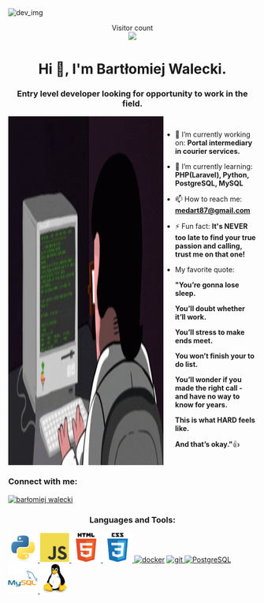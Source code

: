 <img align="center" alt="dev_img" width="1000" height="350" src="https://github.com/MedartN7/MedartN7/blob/main/Banner_Blue.png">
<p align="center"> 
  Visitor count<br>
  <img src="https://profile-counter.glitch.me/medartn7/count.svg" />
</p>
<h1 align="center">Hi 👋, I'm Bartłomiej Walecki.</h1>
<h3 align="center">Entry level developer looking for opportunity to work in the field.</h3>

<div style="display:flex">
<img align="right" alt="coding_img" width="315" src="https://github.com/MedartN7/MedartN7/blob/main/coding.gif"> </p>

- 🔭 I’m currently working on: **Portal intermediary in courier services.**

- 🌱 I’m currently learning: **PHP(Laravel), Python, PostgreSQL, MySQL**

- 📫 How to reach me: **medart87@gmail.com**

- ⚡ Fun fact:  **It's NEVER too late to find your true passion and calling, trust me on that one!**
  
- My favorite quote:</p>
  **"You’re gonna lose sleep.**</p>
  **You’ll doubt whether it’ll work.**</p>
  **You’ll stress to make ends meet.**</p>
  **You won’t finish your to do list.**</p>
  **You’ll wonder if you made the right call - and have no way to know for years.**</p>
  **This is what HARD feels like.**</p>
  **And that’s okay."**:thumbsup:</p>
</div>

<h3 align="left">Connect with me:</h3>
<p align="left">
<a href="https://www.linkedin.com/in/bartlomiej-walecki/" target="blank"><img align="center" src="https://raw.githubusercontent.com/rahuldkjain/github-profile-readme-generator/master/src/images/icons/Social/linked-in-alt.svg" alt="barłomiej walecki" height="30" width="40" /></a>
</p>

<h3 align="center">Languages and Tools:</h3>
<p align="left"> <a href="https://www.python.org" target="_blank" rel="noreferrer"> <img src="https://raw.githubusercontent.com/devicons/devicon/master/icons/python/python-original.svg" alt="python" width="60" height="60"/> </a> 
<a href="https://developer.mozilla.org/en-US/docs/Web/JavaScript" target="_blank" rel="noreferrer"> <img src="https://raw.githubusercontent.com/devicons/devicon/master/icons/javascript/javascript-original.svg" alt="javascript" width="60" height="60"/> </a>
<a href="https://www.w3.org/html/" target="_blank" rel="noreferrer"> <img src="https://raw.githubusercontent.com/devicons/devicon/master/icons/html5/html5-original-wordmark.svg" alt="html5" width="60" height="60"/> </a> 
<a href="https://www.w3schools.com/css/" target="_blank" rel="noreferrer"> <img src="https://raw.githubusercontent.com/devicons/devicon/master/icons/css3/css3-original-wordmark.svg" alt="css3" width="60" height="60"/> </a> 
<a href="https://www.docker.com/" title="docker"><img src="https://github.com/get-icon/geticon/raw/master/icons/docker-icon.svg" alt="docker" width="60" height="60"></a>
<a href="https://git-scm.com/" target="_blank" rel="noreferrer"> <img src="https://www.vectorlogo.zone/logos/git-scm/git-scm-icon.svg" alt="git" width="60" height="60"/> </a>
<a href="https://www.postgresql.org/" title="PostgreSQL"><img src="https://github.com/get-icon/geticon/raw/master/icons/postgresql.svg" alt="PostgreSQL" width="60" height="60"></a>
<a href="https://www.mysql.com/" target="_blank" rel="noreferrer"> <img src="https://raw.githubusercontent.com/devicons/devicon/master/icons/mysql/mysql-original-wordmark.svg" alt="mysql" width="60" height="60"/> </a> 
<a href="https://www.linux.org/" target="_blank" rel="noreferrer"> <img src="https://raw.githubusercontent.com/devicons/devicon/master/icons/linux/linux-original.svg" alt="linux" width="60" height="60"/> </a> </p>
